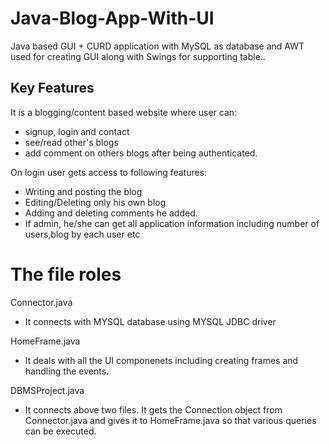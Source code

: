 # Java-Blog-App-With-UI
Java based GUI + CURD application with MySQL as database and AWT  used for creating GUI along with Swings for supporting table..


## Key Features

It is a blogging/content based website where user can:
- signup, login and contact
- see/read other's blogs 
- add comment on others blogs after being authenticated.

On login user gets access to following features:
- Writing and posting the blog
- Editing/Deleting only his own blog
- Adding and deleting comments he added.
- If admin, he/she can get all application information including number of users,blog by each user etc

# The file roles

Connector.java
- It connects with MYSQL database using MYSQL JDBC driver

HomeFrame.java
- It deals with all the UI componenets including creating frames and handling the events.

DBMSProject.java
- It connects above two files. It gets the Connection object from Connector.java and gives it to HomeFrame.java so that various queries can be executed.
